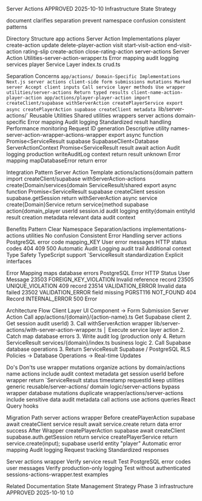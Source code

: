 Server Actions APPROVED 2025-10-10 Infrastructure State Strategy

document clarifies separation prevent namespace confusion consistent patterns

Directory Structure app actions Server Action Implementations player create-action update delete-player-action visit start-visit-action end-visit-action rating-slip create-action close-rating-action server-actions Server Action Utilities-server-action-wrapper.ts Error mapping audit logging services player Service Layer index.ts crud.ts

Separation Concerns `app/actions/ Domain-Specific Implementations Next.js server actions client-side form submissions mutations Marked server Accept client inputs Call service layer methods Use wrapper utilities/server-actions Return typed results client-name-action-player-action app/actions/player-player-action import createClient/supabase withServerAction createPlayerService export async createPlayerAction supabase createClient metadata `lib/server-actions/` Reusable Utilities Shared utilities wrappers server actions domain-specific Error mapping Audit logging Standardized result handling Performance monitoring Request ID generation Descriptive utility names-server-action-wrapper-actions-wrapper export async function Promise<ServiceResult supabase SupabaseClient<Database ServerActionContext Promise<ServiceResult result await action Audit logging production writeAuditLog context return result unknown Error mapping mapDatabaseError return error

Integration Pattern Server Action Template actions/actions{domain pattern import createClient/supabase withServerAction-actions create{Domain/services{domain ServiceResult/shared export async function Promise<ServiceResult supabase createClient session supabase.getSession return withServerAction async service create{Domain}Service return service{method supabase action{domain_player userId session.id audit logging entity{domain entityId result creation metadata relevant data audit context

Benefits Pattern Clear Namespace Separation/actions implementations-actions utilities No confusion Consistent Error Handling server actions PostgreSQL error code mapping_KEY User error messages HTTP status codes 404 409 500 Automatic Audit Logging audit trail Additional context Type Safety TypeScript support `ServiceResult standardization Explicit interfaces

Error Mapping maps database errors PostgreSQL Error HTTP Status User Message 23503 FOREIGN_KEY_VIOLATION Invalid reference record 23505 UNIQUE_VIOLATION 409 record 23514 VALIDATION_ERROR Invalid data failed 23502 VALIDATION_ERROR field missing PGRST116 NOT_FOUND 404 Record INTERNAL_ERROR 500 Error

Architecture Flow Client Layer UI Component → Form Submission Server Action Call app/actions/{domain}/{action-name}.ts Get Supabase client 2. Get session audit userId) 3. Call withServerAction wrapper lib/server-actions/with-server-action-wrapper.ts │ Execute service layer action 2. Catch map database errors 3. Write audit log (production only 4. Return ServiceResult<T> services/{domain}/index.ts business logic 2. Call Supabase database operations 3. Return ServiceResult<T> Supabase / PostgreSQL RLS Policies → Database Operations → Real-time Updates

Do's Don'ts use wrapper mutations organize actions by domain/actions name actions include audit context metadata get session userId before wrapper return `ServiceResult status timestamp requestId keep utilities generic reusable/server-actions/ domain logic/server-actions bypass wrapper database mutations duplicate wrapper/actions/server-actions include sensitive data audit metadata call actions use actions queries React Query hooks

Migration Path server actions wrapper Before createPlayerAction supabase await createClient service result await service.create return data error success After Wrapper createPlayerAction supabase await createClient supabase.auth.getSession return service createPlayerService return service.create(input); supabase userId entity "player" Automatic error mapping Audit logging Request tracking Standardized responses

Server actions wrapper Verify service result Test PostgreSQL error codes user messages Verify production-only logging Test without authenticated sessions-actions-wrapper.test examples

Related Documentation State Management Strategy Phase 3 infrastructure APPROVED 2025-10-10 1.0
